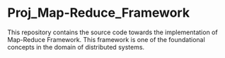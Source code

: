 # Proj_Map-Reduce_Framework
This repository contains the source code towards the implementation of Map-Reduce Framework. This framework is one of the foundational concepts in the domain of distributed systems.
